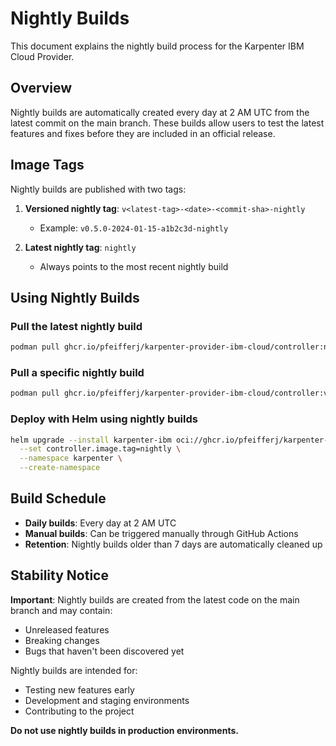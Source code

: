 # Nightly Builds

This document explains the nightly build process for the Karpenter IBM Cloud Provider.

## Overview

Nightly builds are automatically created every day at 2 AM UTC from the latest commit on the main branch. These builds allow users to test the latest features and fixes before they are included in an official release.

## Image Tags

Nightly builds are published with two tags:

1. **Versioned nightly tag**: `v<latest-tag>-<date>-<commit-sha>-nightly`
   - Example: `v0.5.0-2024-01-15-a1b2c3d-nightly`

2. **Latest nightly tag**: `nightly`
   - Always points to the most recent nightly build

## Using Nightly Builds

### Pull the latest nightly build

```bash
podman pull ghcr.io/pfeifferj/karpenter-provider-ibm-cloud/controller:nightly
```

### Pull a specific nightly build

```bash
podman pull ghcr.io/pfeifferj/karpenter-provider-ibm-cloud/controller:v0.5.0-2024-01-15-a1b2c3d-nightly
```

### Deploy with Helm using nightly builds

```bash
helm upgrade --install karpenter-ibm oci://ghcr.io/pfeifferj/karpenter-provider-ibm-cloud/charts/karpenter-provider-ibm-cloud \
  --set controller.image.tag=nightly \
  --namespace karpenter \
  --create-namespace
```

## Build Schedule

- **Daily builds**: Every day at 2 AM UTC
- **Manual builds**: Can be triggered manually through GitHub Actions
- **Retention**: Nightly builds older than 7 days are automatically cleaned up

## Stability Notice

**Important**: Nightly builds are created from the latest code on the main branch and may contain:
- Unreleased features
- Breaking changes
- Bugs that haven't been discovered yet

Nightly builds are intended for:
- Testing new features early
- Development and staging environments
- Contributing to the project

**Do not use nightly builds in production environments.**

